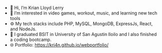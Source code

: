 - 👋 Hi, I’m Krian Lloyd Lerry
- 👀 I’m interested in video games, workout, music, and learning new tech tools
- ⚙️ My tech stacks include PHP, MySQL, MongoDB, ExpressJs, React, and NodeJs.
- 🏫 I graduated BSIT in University of San Agustin Iloilo and I also finished a coding bootcamp.
- 🌐 Portfolio: https://kri4n.github.io/webportfolio/

<!---
Kri4n/Kri4n is a ✨ special ✨ repository because its `README.md` (this file) appears on your GitHub profile.
You can click the Preview link to take a look at your changes.
--->
